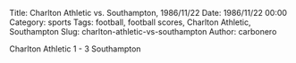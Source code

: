 Title: Charlton Athletic vs. Southampton, 1986/11/22
Date: 1986/11/22 00:00
Category: sports
Tags: football, football scores, Charlton Athletic, Southampton
Slug: charlton-athletic-vs-southampton
Author: carbonero


Charlton Athletic 1 - 3 Southampton
